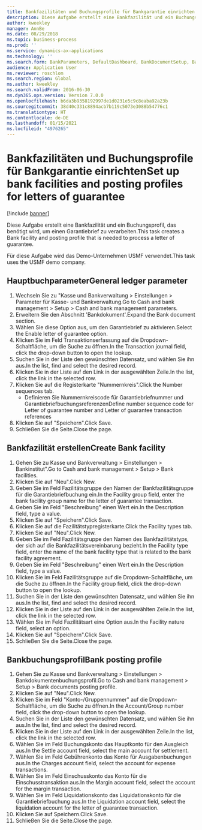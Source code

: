 ```yaml
---
title: Bankfazilitäten und Buchungsprofile für Bankgarantie einrichten
description: Diese Aufgabe erstellt eine Bankfazilität und ein Buchungsprofil, das benötigt wird, um einen Garantiebrief zu verarbeiten.
author: kweekley
manager: AnnBe
ms.date: 08/29/2018
ms.topic: business-process
ms.prod: ''
ms.service: dynamics-ax-applications
ms.technology: ''
ms.search.form: BankParameters, DefaultDashboard, BankDocumentSetup, BankDocumentPosting
audience: Application User
ms.reviewer: roschlom
ms.search.region: Global
ms.author: kweekley
ms.search.validFrom: 2016-06-30
ms.dyn365.ops.version: Version 7.0.0
ms.openlocfilehash: b6da3b9358192997de1d0231e5c9c8eaba92a23b
ms.sourcegitcommit: 38d40c331c8894acb7b119c5073e3088b54776c1
ms.translationtype: HT
ms.contentlocale: de-DE
ms.lasthandoff: 01/15/2021
ms.locfileid: "4976265"
---
```

# <a name="set-up-bank-facilities-and-posting-profiles-for-letters-of-guarantee"></a><span data-ttu-id="6c200-103">Bankfazilitäten und Buchungsprofile für Bankgarantie einrichten</span><span class="sxs-lookup"><span data-stu-id="6c200-103">Set up bank facilities and posting profiles for letters of guarantee</span></span>

[!include [banner](../../includes/banner.md)]

<span data-ttu-id="6c200-104">Diese Aufgabe erstellt eine Bankfazilität und ein Buchungsprofil, das benötigt wird, um einen Garantiebrief zu verarbeiten.</span><span class="sxs-lookup"><span data-stu-id="6c200-104">This task creates a Bank facility and posting profile that is needed to process a letter of guarantee.</span></span>



<span data-ttu-id="6c200-105">Für diese Aufgabe wird das Demo-Unternehmen USMF verwendet.</span><span class="sxs-lookup"><span data-stu-id="6c200-105">This task uses the USMF demo company.</span></span> 




## <a name="general-ledger-parameter"></a><span data-ttu-id="6c200-106">Hauptbuchparameter</span><span class="sxs-lookup"><span data-stu-id="6c200-106">General ledger parameter</span></span>
1. <span data-ttu-id="6c200-107">Wechseln Sie zu "Kasse und Bankverwaltung > Einstellungen > Parameter für Kasse- und Bankverwaltung.</span><span class="sxs-lookup"><span data-stu-id="6c200-107">Go to Cash and bank management > Setup > Cash and bank management parameters.</span></span>
2. <span data-ttu-id="6c200-108">Erweitern Sie den Abschnitt 'Bankdokument'.</span><span class="sxs-lookup"><span data-stu-id="6c200-108">Expand the Bank document section.</span></span>
3. <span data-ttu-id="6c200-109">Wählen Sie diese Option aus, um den Garantiebrief zu aktivieren.</span><span class="sxs-lookup"><span data-stu-id="6c200-109">Select the Enable letter of guarantee option.</span></span>
4. <span data-ttu-id="6c200-110">Klicken Sie im Feld Transaktionserfassung auf die Dropdown-Schaltfläche, um die Suche zu öffnen.</span><span class="sxs-lookup"><span data-stu-id="6c200-110">In the Transaction journal field, click the drop-down button to open the lookup.</span></span>
5. <span data-ttu-id="6c200-111">Suchen Sie in der Liste den gewünschten Datensatz, und wählen Sie ihn aus.</span><span class="sxs-lookup"><span data-stu-id="6c200-111">In the list, find and select the desired record.</span></span>
6. <span data-ttu-id="6c200-112">Klicken Sie in der Liste auf den Link in der ausgewählten Zeile.</span><span class="sxs-lookup"><span data-stu-id="6c200-112">In the list, click the link in the selected row.</span></span>
7. <span data-ttu-id="6c200-113">Klicken Sie auf die Registerkarte "Nummernkreis".</span><span class="sxs-lookup"><span data-stu-id="6c200-113">Click the Number sequences tab.</span></span>
    * <span data-ttu-id="6c200-114">Definieren Sie Nummernkreiscode für Garantiebriefnummer und Garantiebriefbuchungsreferenzen</span><span class="sxs-lookup"><span data-stu-id="6c200-114">Define number sequence code for Letter of guarantee number and Letter of guarantee transaction references</span></span>  
8. <span data-ttu-id="6c200-115">Klicken Sie auf "Speichern".</span><span class="sxs-lookup"><span data-stu-id="6c200-115">Click Save.</span></span>
9. <span data-ttu-id="6c200-116">Schließen Sie die Seite.</span><span class="sxs-lookup"><span data-stu-id="6c200-116">Close the page.</span></span>

## <a name="create-bank-facility"></a><span data-ttu-id="6c200-117">Bankfazilität erstellen</span><span class="sxs-lookup"><span data-stu-id="6c200-117">Create Bank facility</span></span>
1. <span data-ttu-id="6c200-118">Gehen Sie zu Kasse und Bankverwaltung > Einstellungen > Bankinstitut".</span><span class="sxs-lookup"><span data-stu-id="6c200-118">Go to Cash and bank management > Setup > Bank facilities.</span></span>
2. <span data-ttu-id="6c200-119">Klicken Sie auf "Neu".</span><span class="sxs-lookup"><span data-stu-id="6c200-119">Click New.</span></span>
3. <span data-ttu-id="6c200-120">Geben Sie im Feld Fazilitätsgruppe den Namen der Bankfazilitätsgruppe für die Garantiebriefbuchung ein.</span><span class="sxs-lookup"><span data-stu-id="6c200-120">In the Facility group field, enter the bank facility group name for the letter of guarantee transaction.</span></span>
4. <span data-ttu-id="6c200-121">Geben Sie im Feld "Beschreibung" einen Wert ein.</span><span class="sxs-lookup"><span data-stu-id="6c200-121">In the Description field, type a value.</span></span>
5. <span data-ttu-id="6c200-122">Klicken Sie auf "Speichern".</span><span class="sxs-lookup"><span data-stu-id="6c200-122">Click Save.</span></span>
6. <span data-ttu-id="6c200-123">Klicken Sie auf die Fazilitätstypregisterkarte.</span><span class="sxs-lookup"><span data-stu-id="6c200-123">Click the Facility types tab.</span></span>
7. <span data-ttu-id="6c200-124">Klicken Sie auf "Neu".</span><span class="sxs-lookup"><span data-stu-id="6c200-124">Click New.</span></span>
8. <span data-ttu-id="6c200-125">Geben Sie im Feld Fazilitätsgruppe den Namen des Bankfazilitätstyps, der sich auf die Bankfazilitätsvereinbarung bezieht.</span><span class="sxs-lookup"><span data-stu-id="6c200-125">In the Facility type field, enter the name of the bank facility type that is related to the bank facility agreement.</span></span>
9. <span data-ttu-id="6c200-126">Geben Sie im Feld "Beschreibung" einen Wert ein.</span><span class="sxs-lookup"><span data-stu-id="6c200-126">In the Description field, type a value.</span></span>
10. <span data-ttu-id="6c200-127">Klicken Sie im Feld Fazilitätsgruppe auf die Dropdown-Schaltfläche, um die Suche zu öffnen.</span><span class="sxs-lookup"><span data-stu-id="6c200-127">In the Facility group field, click the drop-down button to open the lookup.</span></span>
11. <span data-ttu-id="6c200-128">Suchen Sie in der Liste den gewünschten Datensatz, und wählen Sie ihn aus.</span><span class="sxs-lookup"><span data-stu-id="6c200-128">In the list, find and select the desired record.</span></span>
12. <span data-ttu-id="6c200-129">Klicken Sie in der Liste auf den Link in der ausgewählten Zeile.</span><span class="sxs-lookup"><span data-stu-id="6c200-129">In the list, click the link in the selected row.</span></span>
13. <span data-ttu-id="6c200-130">Wählen Sie im Feld Fazilitätsart eine Option aus.</span><span class="sxs-lookup"><span data-stu-id="6c200-130">In the Facility nature field, select an option.</span></span>
14. <span data-ttu-id="6c200-131">Klicken Sie auf "Speichern".</span><span class="sxs-lookup"><span data-stu-id="6c200-131">Click Save.</span></span>
15. <span data-ttu-id="6c200-132">Schließen Sie die Seite.</span><span class="sxs-lookup"><span data-stu-id="6c200-132">Close the page.</span></span>

## <a name="bank-posting-profile"></a><span data-ttu-id="6c200-133">Bankbuchungsprofil</span><span class="sxs-lookup"><span data-stu-id="6c200-133">Bank posting profile</span></span>
1. <span data-ttu-id="6c200-134">Gehen Sie zu Kasse und Bankverwaltung > Einstellungen > Bankdokumentenbuchungsprofil.</span><span class="sxs-lookup"><span data-stu-id="6c200-134">Go to Cash and bank management > Setup > Bank documents posting profile.</span></span>
2. <span data-ttu-id="6c200-135">Klicken Sie auf "Neu".</span><span class="sxs-lookup"><span data-stu-id="6c200-135">Click New.</span></span>
3. <span data-ttu-id="6c200-136">Klicken Sie im Feld "Konto-/Gruppennummer" auf die Dropdown-Schaltfläche, um die Suche zu öffnen.</span><span class="sxs-lookup"><span data-stu-id="6c200-136">In the Account/Group number field, click the drop-down button to open the lookup.</span></span>
4. <span data-ttu-id="6c200-137">Suchen Sie in der Liste den gewünschten Datensatz, und wählen Sie ihn aus.</span><span class="sxs-lookup"><span data-stu-id="6c200-137">In the list, find and select the desired record.</span></span>
5. <span data-ttu-id="6c200-138">Klicken Sie in der Liste auf den Link in der ausgewählten Zeile.</span><span class="sxs-lookup"><span data-stu-id="6c200-138">In the list, click the link in the selected row.</span></span>
6. <span data-ttu-id="6c200-139">Wählen Sie im Feld Buchungskonto das Hauptkonto für den Ausgleich aus.</span><span class="sxs-lookup"><span data-stu-id="6c200-139">In the Settle account field, select the main account for settlement.</span></span>
7. <span data-ttu-id="6c200-140">Wählen Sie im Feld Gebührenkonto das Konto für Ausgabenbuchungen aus.</span><span class="sxs-lookup"><span data-stu-id="6c200-140">In the Charges account field, select the account for expense transactions.</span></span>
8. <span data-ttu-id="6c200-141">Wählen Sie im Feld Einschusskonto das Konto für die Einschusstransaktion aus.</span><span class="sxs-lookup"><span data-stu-id="6c200-141">In the Margin account field, select the account for the margin transaction.</span></span>
9. <span data-ttu-id="6c200-142">Wählen Sie im Feld Liquidationskonto das Liquidationskonto für die Garantiebriefbuchung aus.</span><span class="sxs-lookup"><span data-stu-id="6c200-142">In the Liquidation account field, select the liquidation account for the letter of guarantee transaction.</span></span> 
10. <span data-ttu-id="6c200-143">Klicken Sie auf Speichern.</span><span class="sxs-lookup"><span data-stu-id="6c200-143">Click Save.</span></span>
11. <span data-ttu-id="6c200-144">Schließen Sie die Seite.</span><span class="sxs-lookup"><span data-stu-id="6c200-144">Close the page.</span></span>

